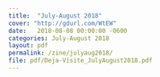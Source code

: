 ```yaml
---
title:  "July-August 2018"
cover: "http://gdurl.com/WtEW"
date:   2018-08-08 00:00:00 -0600
categories: July-August 2018
layout: pdf
permalink: /zine/julyaug2018/
file: pdf/Deja-Visite_JulyAugust2018.pdf
---
```

